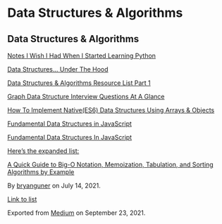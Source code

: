 Data Structures & Algorithms
============================

Data Structures & Algorithms
----------------------------

[Notes I Wish I Had When I Started Learning Python](https://medium.com/p/16ce4244be12)

[Data Structures… Under The Hood](https://medium.com/p/660256c2e4e3)

[Data Structures & Algorithms Resource List Part 1](https://medium.com/p/8bad647a8ad8)

[Graph Data Structure Interview Questions At A Glance](https://medium.com/p/fc6b1afbd8be)

[How To Implement Native(ES6) Data Structures Using Arrays & Objects](https://medium.com/p/ce953b9f6a07)

[Fundamental Data Structures in JavaScript](https://medium.com/p/88466fae0fbb)

[Fundamental Data Structures In JavaScript](https://medium.com/p/8f9f709c15b4)

[Here’s the expanded list:](https://medium.com/p/f1bbcd632fd0)

[A Quick Guide to Big-O Notation, Memoization, Tabulation, and Sorting Algorithms by Example](https://medium.com/p/803ff193c522)

By <a href="https://medium.com/@bryanguner" class="p-author h-card">bryanguner</a> on July 14, 2021.

[Link to list](https://medium.com/@bryanguner/list/e1bf1eab99ce)

Exported from [Medium](https://medium.com) on September 23, 2021.
